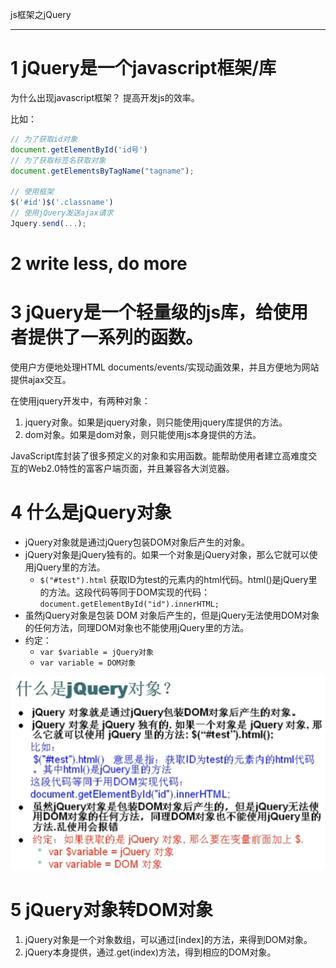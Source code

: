
js框架之jQuery
____
# 1 jQuery是一个javascript框架/库

为什么出现javascript框架？
提高开发js的效率。

比如：
```js
// 为了获取id对象
document.getElementById('id号')
// 为了获取标签名获取对象
document.getElementsByTagName("tagname");

// 使用框架
$('#id')$('.classname')
// 使用jQuery发送ajax请求
Jquery.send(...);
```

# 2 write less, do more

# 3 jQuery是一个轻量级的js库，给使用者提供了一系列的函数。
使用户方便地处理HTML documents/events/实现动画效果，并且方便地为网站提供ajax交互。

在使用jquery开发中，有两种对象：
1. jquery对象。如果是jquery对象，则只能使用jquery库提供的方法。
2. dom对象。如果是dom对象，则只能使用js本身提供的方法。

JavaScript库封装了很多预定义的对象和实用函数。能帮助使用者建立高难度交互的Web2.0特性的富客户端页面，并且兼容各大浏览器。

# 4 什么是jQuery对象

- jQuery对象就是通过jQuery包装DOM对象后产生的对象。
- jQuery对象是jQuery独有的。如果一个对象是jQuery对象，那么它就可以使用jQuery里的方法。
  - `$("#test").html` 获取ID为test的元素内的html代码。html()是jQuery里的方法。这段代码等同于DOM实现的代码：`document.getElementById("id").innerHTML;`
- 虽然jQuery对象是包装 DOM 对象后产生的，但是jQuery无法使用DOM对象的任何方法，同理DOM对象也不能使用jQuery里的方法。
- 约定：
  - `var $variable = jQuery对象`
  - `var variable = DOM对象`

![img.png](img.png)

# 5 jQuery对象转DOM对象
1. jQuery对象是一个对象数组，可以通过[index]的方法，来得到DOM对象。
2. jQuery本身提供，通过.get(index)方法，得到相应的DOM对象。






